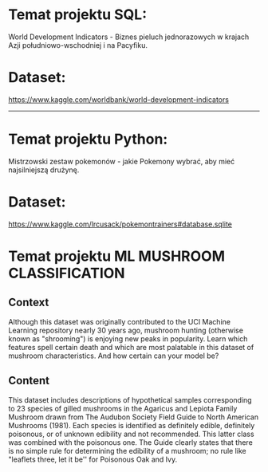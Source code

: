 # Temat projektu SQL:

World Development Indicators - Biznes pieluch jednorazowych w krajach Azji południowo-wschodniej i na Pacyfiku.

# Dataset: 
https://www.kaggle.com/worldbank/world-development-indicators

----------------------------------------------------------------------------------------------------------------------------

# Temat projektu Python:

Mistrzowski zestaw pokemonów - jakie Pokemony wybrać, aby mieć najsilniejszą drużynę.

# Dataset: 
https://www.kaggle.com/lrcusack/pokemontrainers#database.sqlite


# Temat projektu ML MUSHROOM CLASSIFICATION

## Context
Although this dataset was originally contributed to the UCI Machine Learning repository nearly 30 years ago, mushroom hunting (otherwise known as "shrooming") is enjoying new peaks in popularity. Learn which features spell certain death and which are most palatable in this dataset of mushroom characteristics. And how certain can your model be?

## Content
This dataset includes descriptions of hypothetical samples corresponding to 23 species of gilled mushrooms in the Agaricus and Lepiota Family Mushroom drawn from The Audubon Society Field Guide to North American Mushrooms (1981). Each species is identified as definitely edible, definitely poisonous, or of unknown edibility and not recommended. This latter class was combined with the poisonous one. The Guide clearly states that there is no simple rule for determining the edibility of a mushroom; no rule like "leaflets three, let it be'' for Poisonous Oak and Ivy.
